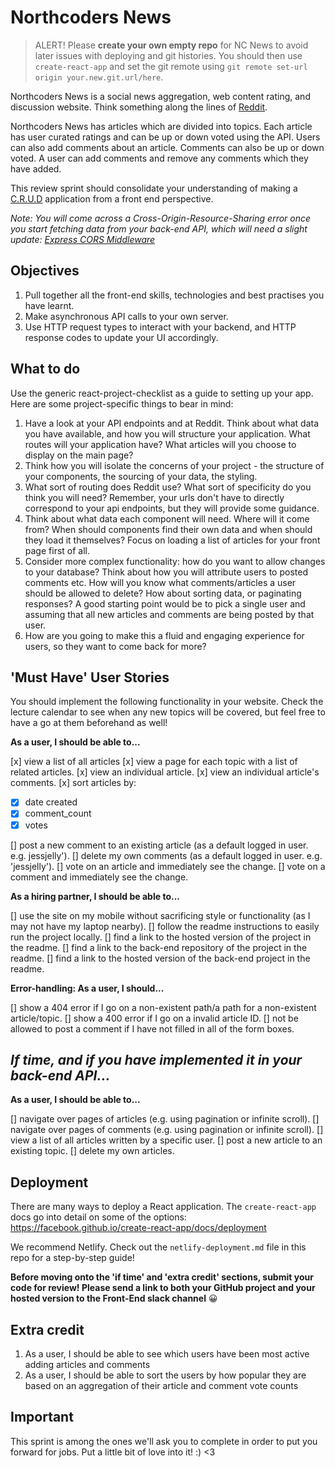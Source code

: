 # Northcoders News

> ALERT! Please **create your own empty repo** for NC News to avoid later issues with deploying and git histories. You should then use `create-react-app` and set the git remote using `git remote set-url origin your.new.git.url/here`.

Northcoders News is a social news aggregation, web content rating, and discussion website. Think something along the lines of [Reddit](https://www.reddit.com/).

Northcoders News has articles which are divided into topics. Each article has user curated ratings and can be up or down voted using the API. Users can also add comments about an article. Comments can also be up or down voted. A user can add comments and remove any comments which they have added.

This review sprint should consolidate your understanding of making a [C.R.U.D](https://en.wikipedia.org/wiki/Create,_read,_update_and_delete) application from a front end perspective.

_Note: You will come across a Cross-Origin-Resource-Sharing error once you start fetching data from your back-end API, which will need a slight update: [Express CORS Middleware](https://expressjs.com/en/resources/middleware/cors.html)_

## Objectives

1. Pull together all the front-end skills, technologies and best practises you have learnt.
2. Make asynchronous API calls to your own server.
3. Use HTTP request types to interact with your backend, and HTTP response codes to update your UI accordingly.

## What to do

Use the generic react-project-checklist as a guide to setting up your app. Here are some project-specific things to bear in mind:

1. Have a look at your API endpoints and at Reddit. Think about what data you have available, and how you will structure your application. What routes will your application have? What articles will you choose to display on the main page?
2. Think how you will isolate the concerns of your project - the structure of your components, the sourcing of your data, the styling.
3. What sort of routing does Reddit use? What sort of specificity do you think you will need? Remember, your urls don't have to directly correspond to your api endpoints, but they will provide some guidance.
4. Think about what data each component will need. Where will it come from? When should components find their own data and when should they load it themselves? Focus on loading a list of articles for your front page first of all.
5. Consider more complex functionality: how do you want to allow changes to your database? Think about how you will attribute users to posted comments etc. How will you know what comments/articles a user should be allowed to delete? How about sorting data, or paginating responses? A good starting point would be to pick a single user and assuming that all new articles and comments are being posted by that user.
6. How are you going to make this a fluid and engaging experience for users, so they want to come back for more?

## 'Must Have' User Stories

You should implement the following functionality in your website. Check the lecture calendar to see when any new topics will be covered, but feel free to have a go at them beforehand as well!

**As a user, I should be able to...**

[x] view a list of all articles
[x] view a page for each topic with a list of related articles.
[x] view an individual article.
[x] view an individual article's comments.
[x] sort articles by:

- [x] date created
- [x] comment_count
- [x] votes

[] post a new comment to an existing article (as a default logged in user. e.g. jessjelly').
[] delete my own comments (as a default logged in user. e.g. 'jessjelly').
[] vote on an article and immediately see the change.
[] vote on a comment and immediately see the change.

**As a hiring partner, I should be able to...**

[] use the site on my mobile without sacrificing style or functionality (as I may not have my laptop nearby).
[] follow the readme instructions to easily run the project locally.
[] find a link to the hosted version of the project in the readme.
[] find a link to the back-end repository of the project in the readme.
[] find a link to the hosted version of the back-end project in the readme.

**Error-handling: As a user, I should...**

[] show a 404 error if I go on a non-existent path/a path for a non-existent article/topic.
[] show a 400 error if I go on a invalid article ID.
[] not be allowed to post a comment if I have not filled in all of the form boxes.

## _If time, and if you have implemented it in your back-end API..._

**As a user, I should be able to...**

[] navigate over pages of articles (e.g. using pagination or infinite scroll).
[] navigate over pages of comments (e.g. using pagination or infinite scroll).
[] view a list of all articles written by a specific user.
[] post a new article to an existing topic.
[] delete my own articles.

## Deployment

There are many ways to deploy a React application. The `create-react-app` docs go into detail on some of the options: https://facebook.github.io/create-react-app/docs/deployment

We recommend Netlify. Check out the `netlify-deployment.md` file in this repo for a step-by-step guide!

**Before moving onto the 'if time' and 'extra credit' sections, submit your code for review! Please send a link to both your GitHub project and your hosted version to the Front-End slack channel** 😀

## Extra credit

1. As a user, I should be able to see which users have been most active adding articles and comments
2. As a user, I should be able to sort the users by how popular they are based on an aggregation of their article and comment vote counts

## Important

This sprint is among the ones we'll ask you to complete in order to put you forward for jobs. Put a little bit of love into it! :) <3
